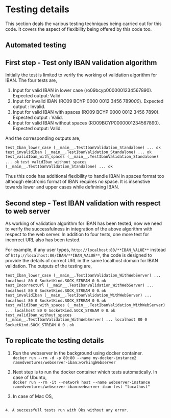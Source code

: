 # Testing details

This section deals the various testing techniques being carried out for this code. It covers the aspect of flexibility being offered by this code too.

## Automated testing

## First step - Test only IBAN validation algorithm

Initially the test is limited to verify the working of validation algorithm for IBAN. The four tests are,   

1. Input for valid IBAN in lower case (ro09bcyp0000001234567890). Expected output: Valid
2. Input for invalid IBAN (RO09 BCYP 0000 0012 3456 7890*00*). Expected output : Invalid.
3. Input for valid IBAN with spaces (RO09 BCYP 0000 0012 3456 7890). Expected output : Valid.
4. Input for valid IBAN without spaces (RO09BCYP0000001234567890). Expected output: Valid.

And the corresponding outputs are,    

```test_Iban_lower_case (__main__.TestIbanValidation_Standalone) ... ok```
```test_invalidIban (__main__.TestIbanValidation_Standalone) ... ok```
```test_validIban_with_spaces (__main__.TestIbanValidation_Standalone) ... ok```
```test_validIban_without_spaces (__main__.TestIbanValidation_Standalone) ... ok```

Thus this code has additional flexibility to handle IBAN in spaces format too although electronic format of IBAN requires no space. It is insenstive towards lower and upper cases while definining IBAN.

## Second step - Test IBAN validation with respect to web server
As working of validation algorithm for IBAN has been tested, now we need to verify the successfulness in integration of the above algorithm with respect to the web server.
In addition to four tests, one more test for incorrect URL also has been tested.    

For example, if any user types, ```http://localhost:80/**IBAN_VALUE**``` instead of ```http://localhost:80/IBAN/**IBAN_VALUE**```, the code is designed to provide the details of correct URL in the same localhost domain for IBAN validation. The outputs of the testing are,   

```test_Iban_lower_case (__main__.TestIbanValidation_WithWebServer) ... localhost 80 0 SocketKind.SOCK_STREAM 0 0```. ```ok```    
```test_IncorrectUrl (__main__.TestIbanValidation_WithWebServer) ... localhost 80 0 SocketKind.SOCK_STREAM 0 0```. ```ok```   
```test_invalidIban (__main__.TestIbanValidation_WithWebServer) ... localhost 80 0 SocketKind.SOCK_STREAM 0 0```. ```ok```    
```test_validIban_with_spaces (__main__.TestIbanValidation_WithWebServer) ... localhost 80 0 SocketKind.SOCK_STREAM 0 0```. ```ok```
```test_validIban_without_spaces (__main__.TestIbanValidation_WithWebServer) ... localhost 80 0 SocketKind.SOCK_STREAM 0 0 ```. ```ok```

## To replicate the testing details
1. Run the webserver in the background using docker container.    
```docker run --rm -d -p 80:80 --name my-docker-instance2 ramedventures/webserver-iban:workingWebserver```

2. Next step is to run the docker container which tests automatically. In case of Ubuntu,   
```docker run --rm -it --network host --name webserver-instance ramedventures/webserver-iban:webserver-iban-test "localhost"```    

3. In case of Mac OS,
``` docker run --rm -it --network host --name webserver-instance ramedventures/webserver-iban:webserver-iban-test "host.docker.internal"    

4. A successfull tests run with Oks without any error.
